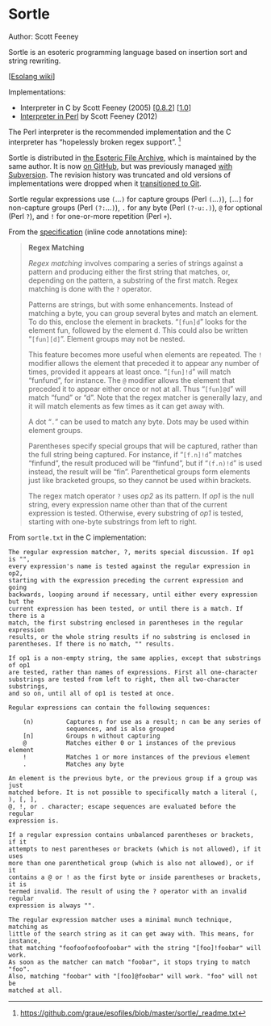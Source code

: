 # Sortle

Author: Scott Feeney

Sortle is an esoteric programming language based on insertion sort and string
rewriting.

[[Esolang wiki](https://esolangs.org/wiki/Sortle)]

Implementations:
- Interpreter in C by Scott Feeney (2005) [[0.8.2](https://github.com/graue/esofiles/blob/master/sortle/impl/sortle-0.8.2.tar.gz)]
  [[1.0](https://github.com/graue/esofiles/blob/master/sortle/impl/sortle-1.0.tar.gz)]
- [Interpreter in Perl](https://github.com/graue/esofiles/blob/master/sortle/impl/sortle.pl)
  by Scott Feeney (2012)

The Perl interpreter is the recommended implementation and the C interpreter has
“hopelessly broken regex support”. [^_readme]

Sortle is distributed in [the Esoteric File Archive](https://esolangs.org/wiki/The_Esoteric_File_Archive),
which is maintained by the same author. It is now [on GitHub](https://github.com/graue/esofiles),
but was previously managed [with Subversion](https://esolangs.org/w/index.php?title=The_Esoteric_File_Archive&oldid=35510).
The revision history was truncated and old versions of implementations were
dropped when it [transitioned to Git](https://github.com/graue/esofiles/commit/03eb1ca764e28e9e1f8f2fdce2f96523728f8675).

Sortle regular expressions use `(`…`)` for capture groups (Perl `(`…`)`),
`[`…`]` for non-capture groups (Perl `(?:`…`)`), `.` for any byte (Perl
`(?-u:.)`), `@` for optional (Perl `?`), and `!` for one-or-more repetition
(Perl `+`).

From the [specification](https://github.com/graue/esofiles/blob/master/sortle/doc/sortle.pdf)
(inline code annotations mine):

> **Regex Matching**
>
> *Regex matching* involves comparing a series of strings against a pattern and producing
> either the first string that matches, or, depending on the pattern, a substring of the first
> match. Regex matching is done with the `?` operator.
>
> Patterns are strings, but with some enhancements. Instead of matching a byte, you can
> group several bytes and match an element. To do this, enclose the element in brackets.
> “`[fun]d`” looks for the element fun, followed by the element d. This could also be written
> “`[fun][d]`”. Element groups may not be nested.
>
> This feature becomes more useful when elements are repeated. The `!` modifier allows the
> element that preceded it to appear any number of times, provided it appears at least once.
> “`[fun]!d`” will match “funfund”, for instance. The `@` modifier allows the element that
> preceded it to appear either once or not at all. Thus “`[fun]@d`” will match “fund” or “d”.
> Note that the regex matcher is generally lazy, and it will match elements as few times as
> it can get away with.
>
> A dot “`.`” can be used to match any byte. Dots may be used within element groups.
>
> Parentheses specify special groups that will be captured, rather than the full string being
> captured. For instance, if “`[f.n]!d`” matches “finfund”, the result produced will be
> “finfund”, but if “`(f.n)!d`” is used instead, the result will be “fin”. Parenthetical groups
> form elements just like bracketed groups, so they cannot be used within brackets.
>
> The regex match operator `?` uses *op2* as its pattern. If *op1* is the null string, every
> expression name other than that of the current expression is tested. Otherwise, every
> substring of *op1* is tested, starting with one-byte substrings from left to right.

From `sortle.txt` in the C implementation:

```
The regular expression matcher, ?, merits special discussion. If op1 is "",
every expression's name is tested against the regular expression in op2,
starting with the expression preceding the current expression and going
backwards, looping around if necessary, until either every expression but the
current expression has been tested, or until there is a match. If there is a
match, the first substring enclosed in parentheses in the regular expression
results, or the whole string results if no substring is enclosed in
parentheses. If there is no match, "" results.

If op1 is a non-empty string, the same applies, except that substrings of op1
are tested, rather than names of expressions. First all one-character
substrings are tested from left to right, then all two-character substrings,
and so on, until all of op1 is tested at once.

Regular expressions can contain the following sequences:

    (n)         Captures n for use as a result; n can be any series of
                sequences, and is also grouped
    [n]         Groups n without capturing
    @           Matches either 0 or 1 instances of the previous element
    !           Matches 1 or more instances of the previous element
    .           Matches any byte

An element is the previous byte, or the previous group if a group was just
matched before. It is not possible to specifically match a literal (, ), [, ],
@, !, or . character; escape sequences are evaluated before the regular
expression is.

If a regular expression contains unbalanced parentheses or brackets, if it
attempts to nest parentheses or brackets (which is not allowed), if it uses
more than one parenthetical group (which is also not allowed), or if it
contains a @ or ! as the first byte or inside parentheses or brackets, it is
termed invalid. The result of using the ? operator with an invalid regular
expression is always "".

The regular expression matcher uses a minimal munch technique, matching as
little of the search string as it can get away with. This means, for instance,
that matching "foofoofoofoofoobar" with the string "[foo]!foobar" will work.
As soon as the matcher can match "foobar", it stops trying to match "foo".
Also, matching "foobar" with "[foo]@foobar" will work. "foo" will not be
matched at all.
```

[^_readme]: https://github.com/graue/esofiles/blob/master/sortle/_readme.txt
